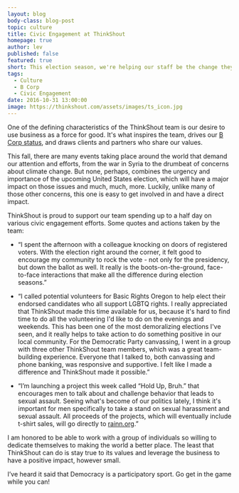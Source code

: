 ```yaml
---
layout: blog
body-class: blog-post
topic: culture
title: Civic Engagement at ThinkShout
homepage: true
author: lev  
published: false
featured: true
short: This election season, we're helping our staff be the change they want to see in our community.
tags:
  - Culture
  - B Corp
  - Civic Engagement
date: 2016-10-31 13:00:00
image: https://thinkshout.com/assets/images/ts_icon.jpg
---
```

One of the defining characteristics of the ThinkShout team is our desire to use business as a force for good. It's what inspires the team, drives our [B Corp status](https://www.bcorporation.net/community/thinkshout-inc), and draws clients and partners who share our values.

This fall, there are many events taking place around the world that demand our attention and efforts, from the war in Syria to the drumbeat of concerns about climate change. But none, perhaps, combines the urgency and importance of the upcoming United States election, which will have a major impact on those issues and much, much, more. Luckily, unlike many of those other concerns, this one is easy to get involved in and have a direct impact.

ThinkShout is proud to support our team spending up to a half day on various civic engagement efforts. Some quotes and actions taken by the team:

* “I spent the afternoon with a colleague knocking on doors of registered voters. With the election right around the corner, it felt good to encourage my community to rock the vote - not only for the presidency, but down the ballot as well. It really is the boots-on-the-ground, face-to-face interactions that make all the difference during election seasons.”

* “I called potential volunteers for Basic Rights Oregon to help elect their endorsed candidates who all support LGBTQ rights. I really appreciated that ThinkShout made this time available for us, because it's hard to find time to do all the volunteering I'd like to do on the evenings and weekends. This has been one of the most demoralizing elections I've seen, and it really helps to take action to do something positive in our local community. For the Democratic Party canvassing, I went in a group with three other ThinkShout team members, which was a great team-building experience. Everyone that I talked to, both canvassing and phone banking, was responsive and supportive. I felt like I made a difference and ThinkShout made it possible.”

* “I’m launching a project this week called “Hold Up, Bruh.” that encourages men to talk about and challenge behavior that leads to sexual assault. Seeing what's become of our politics lately, I think it's important for men specifically to take a stand on sexual harassment and sexual assault. All proceeds of the projects, which will eventually include t-shirt sales, will go directly to [rainn.org](https://www.rainn.org/).”

I am honored to be able to work with a group of individuals so willing to dedicate themselves to making the world a better place. The least that ThinkShout can do is stay true to its values and leverage the business to have a positive impact, however small.

I’ve heard it said that Democracy is a participatory sport. Go get in the game while you can!


